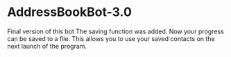# AddressBookBot-3.0
Final version of this bot
The saving function was added. Now your progress can be saved to a file.
This allows you to use your saved contacts on the next launch of the program.

